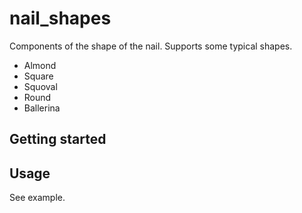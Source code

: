 # nail_shapes

Components of the shape of the nail. Supports some typical shapes.

- Almond
- Square
- Squoval
- Round
- Ballerina

## Getting started

## Usage

See example.
